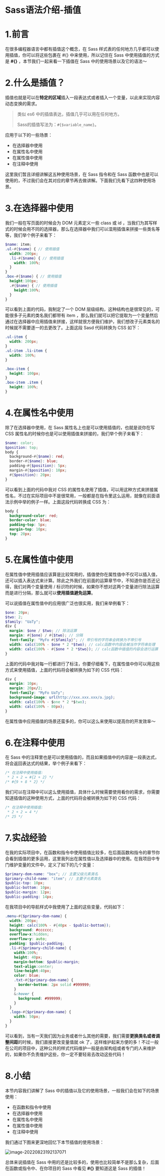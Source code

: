 # Sass语法介绍-插值

# 1.前言

在很多编程器语言中都有插值这个概念，在 Sass 样式表的任何地方几乎都可以使用插值，你可以将这些包裹在 #{} 中来使用，所以记住在 Sass 中使用插值的方式是 **#{}** ，本节我们一起来看一下插值在 Sass 中的使用场景以及它的语法～

# 2.什么是插值？

插值也就是可以在**特定的区域**插入一段表达式或者插入一个变量，以此来实现内容动态变换的需求。

> 类似 es6 中的插值表达，插值几乎可以用在任何地方。
>
> Sass的插值写法为：`#{$variable_name}`。

应用于以下的一些场景：

- 在选择器中使用
- 在属性名中使用
- 在属性值中使用
- 在注释中使用

这里我们暂且详细讲解这五种使用场景，在 Sass 指令和在 Sass 函数中也是可以使用的，不过我们会在其对应的章节再去做讲解。下面我们先看下这四种使用场景。

# 3.在选择器中使用

我们一般在写页面的时候会为 DOM 元素定义一些 class 或 id ，当我们为其写样式的时候会用不同的选择器，那么在选择器中我们可以湿用插值来拼接一些类名等等，我们举个例子来看下：

```scss
$name: item;
.ul-#{$name} { // 使用插值
  width: 200px;
  .li-#{$name} { // 使用插值
    width: 100%;
  }
}
.box-#{$name} { // 使用插值
  height:100px;
  .#{$name} { // 使用插值
    height:100%;
  }
}
```

可以看到上面的代码，我制定了一个 DOM 层级结构，这种结构也是很常见的，可能很多子元素的类名我们都带有 item ，那么我们就可以把它提取为一个变量然后通过在选择器中应用插值来拼接，这样就很方便我们维护，我们想改子元素类名的时候就不需要逐一的去更改了。上面这段 Sasd 代码转换为 CSS 如下：

```css
.ul-item {
  width: 200px;
}
.ul-item .li-item {
  width: 100%;
}

.box-item {
  height: 100px;
}
.box-item .item {
  height: 100%;
}
```

# 4.在属性名中使用

除了在选择器中使用，在 Sass 属性名上也是可以使用插值的，也就是说你在写 CSS 属性名的时候你也是可以使用插值来拼接的，我们举个例子来看下：

```scss
$name: color;
$position: top;
body {
  background-#{$name}: red;
  border-#{$name}: blue;
  padding-#{$position}: 5px;
  margin-#{$position}: 10px;
  #{$position}: 20px;
}
```

可以看到上面的代码中我对 CSS 的属性名使用了插值，可以用这种方式来拼接属性名，不过在实际项目中不是很常用，一般都是在指令里这么运用，就像在前面语法示例中举的例子一样。上面这段代码转换成 CSS 为：

```css
body {
  background-color: red;
  border-color: blue;
  padding-top: 5px;
  margin-top: 10px;
  top: 20px;
}
```

# 5.在属性值中使用

在属性值中使用插值应该算是比较常用的，插值使你在属性值中不仅可以插入值，还可以插入表达式来计算。除此之外我们在前面的运算章节中，不知道你是否还记得，我们对两个变量使用 / 标识符的时候，如果你不想对这两个变量进行除法运算而是进行分隔，那么就可以**使用插值避免运算**。

可以说插值在属性值中的应用很广泛也很实用，我们来举例看下：

```scss
$one: 20px;
$two: 2;
$family: "UaTy";
div {
  margin: $one / $two; // 除法运算
  margin: #{$one} / #{$two}; // 分隔
  font-family: "MyFo #{$family}"; // 带引号的字符串会转换为不带引号
  width: calc(100% - $one * 2 *$two); // calc函数中内容会被当作字符串处理
  width: calc(100% - #{$one * 2 *$two}); // calc函数中插值的内容会进行运算
}
```

上面的代码中我对每一行都进行了标注，你要仔细看下，在属性值中你可以用这些方式来使用插值，上面的代码将会被转换为如下的 CSS 代码：

```css
div {
  margin: 10px;
  margin: 20px/2;
  font-family: "MyFo UaTy";
  background-image: url(http://xxx.xxx.xxx/a.jpg);
  width: calc(100% - $one * 2 *$two);
  width: calc(100% - 80px);
}
```

在属性值中应用插值的场景还蛮多的，你可以这么来使用以提高你的开发效率～

# 6.在注释中使用

在 Sass 中的注释里也是可以使用插值的，而且如果插值中的内容是一段表达式，将会返回表达式的结果，举个例子来看下：

```scss
/* 在注释中使用插值:
 * 2 + 2 = #{2 + 2} */
/* #{9 + 8 * 2} */
```

我们可以在注释中可以这么使用插值，具体什么时候需要使用看你的需求，你需要知道插值的这种使用方式，上面的代码将会被转换为如下的 CSS 代码：

```css
/* 在注释中使用插值:
 * 2 + 2 = 4 */
/* 25 */
```

# 7.实战经验

在我的实际项目中，在函数和指令中使用插值比较多，在后面函数和指令的章节你会看到插值的更多运用，这里我列出在属性值以及选择器中的使用。在我项目中专门维护变量的文件中，定义了如下的几个变量：

```scss
$primary-dom-name: "box"; // 主要父级元素类名
$primary-child-name: "item"; // 主要子元素类名
$public-top: 10px;
$public-bottom: 10px;
$public-margin: 12px;
$public-padding: 14px;
```

在我项目中的导航样式中我使用了上面的这些变量，代码如下：

```scss
.menu-#{$primary-dom-name} {
  width: 200px;
  height: calc(100% - #{40px - $public-bottom});
  background: #cccccc;
  overflow-x:hidden;
  overflow-y: auto;
  padding: $public-padding;
  .li-#{$primary-child-name} {
    width:100%;
    height: 40px;
    margin-bottom: $public-margin;
    text-align:center;
    line-height:40px;
    color: blue;
    .txt-#{$primary-dom-name} {
      border-bottom: 2px solid #999999;
    }
    &:hover {
      background: #999999;
    }
  }
  .logo-#{$primary-dom-name} {
    width: 50px;
  }
}
```

可以看到，当有一天我们因为业务或者什么其他的需要，我们需要**更换类名或者调整间距**的时候，我们直接更改变量值就 ok 了，这样维护起来方便的多！不过一般在公司的项目中，这种公共的样式代码维护一般是由架构组或者专门的人来维护的，如果你不负责维护这些，你一定不要轻易去改动这些代码！

# 8.小结

本节内容我们讲解了 Sass 中的插值以及它的使用场景，一般我们会在如下的场景使用：

- 在函数和指令中使用
- 在选择器中使用
- 在属性名中使用
- 在属性值中使用
- 在注释中使用

我们通过下图来更深地回忆下本节插值的使用场景：

![image-20220823192137071](https://i0.hdslb.com/bfs/album/d6890af7337563009618bc694bf160e233eb9c7a.png)

总体来说插值在 Sass 中用的还是比较多的，使用也比较简单不是那么复杂，后面在函数或指令中、在你项目的 Sass 中看见 **#{}** 要知道这是 Sass 的插值！